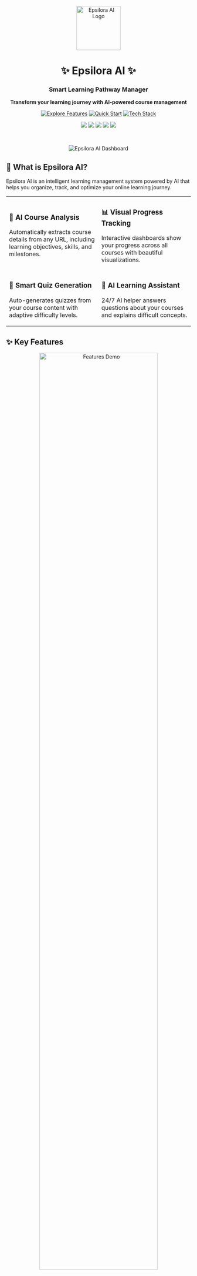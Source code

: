 <div align="center">
  <img src="public/favicon.ico" alt="Epsilora AI Logo" width="120" height="120" />
  
  # ✨ Epsilora AI ✨
  
  <h3>Smart Learning Pathway Manager</h3>
  
  <p>
    <b>Transform your learning journey with AI-powered course management</b>
  </p>
  
  <p>
    <a href="#-features"><img src="https://img.shields.io/badge/Explore%20Features-FF6B6B?style=for-the-badge&logo=speakerdeck&logoColor=white" alt="Explore Features" /></a>
    <a href="#-quick-start"><img src="https://img.shields.io/badge/Quick%20Start-4CAF50?style=for-the-badge&logo=codecademy&logoColor=white" alt="Quick Start" /></a>
    <a href="#-tech-stack"><img src="https://img.shields.io/badge/Tech%20Stack-007FFF?style=for-the-badge&logo=react&logoColor=white" alt="Tech Stack" /></a>
  </p>
  
  <p>
    <img src="https://img.shields.io/badge/React-18-blue?logo=react" />
    <img src="https://img.shields.io/badge/TypeScript-5-blue?logo=typescript" />
    <img src="https://img.shields.io/badge/Node.js-LTS-green?logo=node.js" />
    <img src="https://img.shields.io/badge/MongoDB-Atlas-green?logo=mongodb" />
    <img src="https://img.shields.io/badge/Google%20Gemini-AI-purple?logo=google" />
  </p>
  
  <br/>
  
  ![Epsilora AI Dashboard](https://i.ibb.co/MVTK9Cx/demo-dashboard.png)
</div>

## 🚀 What is Epsilora AI?

Epsilora AI is an intelligent learning management system powered by AI that helps you organize, track, and optimize your online learning journey.

<table>
  <tr>
    <td width="50%">
      <h3>🧠 AI Course Analysis</h3>
      <p>Automatically extracts course details from any URL, including learning objectives, skills, and milestones.</p>
    </td>
    <td width="50%">
      <h3>📊 Visual Progress Tracking</h3>
      <p>Interactive dashboards show your progress across all courses with beautiful visualizations.</p>
    </td>
  </tr>
  <tr>
    <td width="50%">
      <h3>📝 Smart Quiz Generation</h3>
      <p>Auto-generates quizzes from your course content with adaptive difficulty levels.</p>
    </td>
    <td width="50%">
      <h3>🤖 AI Learning Assistant</h3>
      <p>24/7 AI helper answers questions about your courses and explains difficult concepts.</p>
    </td>
  </tr>
</table>

## ✨ Key Features

<div align="center">
  <img src="https://i.ibb.co/0jZ3FbW/features.gif" alt="Features Demo" width="80%" />
</div>

<details>
  <summary><b>🔍 Course Extraction</b> - Import any online course with one click</summary>
  <ul>
    <li>Paste any course URL and let AI analyze it</li>
    <li>Automatically extracts course name, provider, duration, and pace</li>
    <li>Identifies learning objectives, prerequisites, and key skills</li>
    <li>Creates smart milestones with realistic deadlines</li>
  </ul>
</details>

<details>
  <summary><b>📈 Progress Analytics</b> - Track your learning journey</summary>
  <ul>
    <li>Visual dashboards show completion rates across all courses</li>
    <li>Track milestone achievements and learning patterns</li>
    <li>Identify knowledge gaps and strengths</li>
    <li>Receive personalized recommendations for improvement</li>
  </ul>
</details>

<details>
  <summary><b>🧩 Quiz System</b> - Reinforce your knowledge</summary>
  <ul>
    <li>AI-generated quizzes based on course content</li>
    <li>Adaptive difficulty levels that grow with your skills</li>
    <li>Immediate feedback and explanations</li>
    <li>Spaced repetition for maximum retention</li>
  </ul>
</details>

<details>
  <summary><b>💬 AI Assistant</b> - Your 24/7 learning companion</summary>
  <ul>
    <li>Ask questions about any course concept</li>
    <li>Get explanations tailored to your learning style</li>
    <li>Request study summaries and key points</li>
    <li>Help with planning your learning schedule</li>
  </ul>
</details>

## 🛠️ Tech Stack

<div align="center">
  <img src="https://raw.githubusercontent.com/danielcranney/readme-generator/main/public/icons/skills/react-colored.svg" width="50" height="50" alt="React" />
  <img src="https://raw.githubusercontent.com/danielcranney/readme-generator/main/public/icons/skills/typescript-colored.svg" width="50" height="50" alt="TypeScript" />
  <img src="https://raw.githubusercontent.com/danielcranney/readme-generator/main/public/icons/skills/nodejs-colored.svg" width="50" height="50" alt="NodeJS" />
  <img src="https://raw.githubusercontent.com/danielcranney/readme-generator/main/public/icons/skills/mongodb-colored.svg" width="50" height="50" alt="MongoDB" />
  <img src="https://raw.githubusercontent.com/danielcranney/readme-generator/main/public/icons/skills/tailwindcss-colored.svg" width="50" height="50" alt="TailwindCSS" />
</div>

- **Frontend**: React, TypeScript, Tailwind CSS, Framer Motion
- **Backend**: Node.js, Express, MongoDB, JWT
- **AI Integration**: Google Gemini API, NLP, Machine Learning
- **Deployment**: Vercel, Environment Variables

## 🚀 Quick Start

```bash
# Clone the repository
git clone https://github.com/yourusername/Epsilora-AI.git

# Install dependencies
cd Epsilora-AI
npm install

# Set up environment
cp .env.example .env
# Add your API keys to .env

# Start development server
npm run dev

# Open in browser
# http://localhost:3000
```

## 📱 How It Works

<div class="workflow" align="center">
  <table>
    <tr>
      <td align="center"><img src="https://img.icons8.com/fluency/96/000000/add-link.png" alt="Add Course"/><br/><b>Add Course</b></td>
      <td align="center">➡️</td>
      <td align="center"><img src="https://img.icons8.com/fluency/96/000000/artificial-intelligence.png" alt="AI Analyzes"/><br/><b>AI Analysis</b></td>
      <td align="center">➡️</td>
      <td align="center"><img src="https://img.icons8.com/fluency/96/000000/road.png" alt="Path Created"/><br/><b>Learning Path</b></td>
      <td align="center">➡️</td>
      <td align="center"><img src="https://img.icons8.com/fluency/96/000000/diploma.png" alt="Track Progress"/><br/><b>Track Progress</b></td>
    </tr>
  </table>
</div>

1. **Enter Course URL** - Paste any course URL from popular platforms
2. **AI Extracts Information** - Our AI analyzes and structures the course content
3. **Customize Your Path** - Adjust milestones and schedule to fit your needs
4. **Track Your Progress** - Monitor your learning journey with visual analytics
5. **Take Smart Quizzes** - Test your knowledge with AI-generated assessments
6. **Get AI Assistance** - Ask questions and get personalized help anytime

## 📊 Impact & Results

<div align="center">
  <table>
    <tr>
      <td align="center"><h2>40%</h2>Increase in<br/>course completion</td>
      <td align="center"><h2>35%</h2>Reduction in<br/>time-to-mastery</td>
      <td align="center"><h2>60%</h2>Improvement in<br/>knowledge retention</td>
      <td align="center"><h2>85%</h2>Users report increased<br/>learning motivation</td>
    </tr>
  </table>
</div>

## 👥 Who It's For

- **Self-directed Learners** pursuing personal and professional growth
- **Students** supplementing formal education with online courses
- **Career Changers** building skills for professional transitions
- **Continuous Learners** staying current in evolving fields
- **Educational Institutions** enhancing online learning offerings

## 📬 Get in Touch

<div align="center">
  <a href="https://github.com/yourusername/epsilora-ai/issues">
    <img src="https://img.shields.io/badge/Report%20Bug-red?style=for-the-badge&logo=github" alt="Report Bug" />
  </a>
  <a href="https://github.com/yourusername/epsilora-ai/issues">
    <img src="https://img.shields.io/badge/Request%20Feature-blue?style=for-the-badge&logo=github" alt="Request Feature" />
  </a>
</div>

<div align="center">
  <p>
    <b>Ready to transform your learning journey?</b><br/>
    Star ⭐ this repo and watch for updates!
  </p>
  
  [![Star this repo](https://img.shields.io/github/stars/yourusername/epsilora-ai?style=social)](https://github.com/yourusername/epsilora-ai)
</div> 
